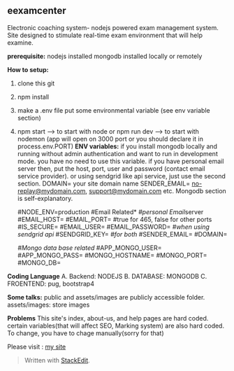 ## **eexamcenter**
Electronic coaching system- nodejs powered exam management system.
Site designed to stimulate real-time exam environment that will help examine.

**prerequisite:**
 nodejs installed
 mongodb installed locally or remotely
 
**How to setup:**  
 1. clone this git 
 2. npm install 
 3. make a .env file put some environmental
    variable (see env variable section) 
 4. npm start --> to start with node
        or npm run dev --> to start with nodemon (app will open on 3000 port or you should declare it in process.env.PORT)
**ENV variables:**
if you install mongodb locally and running without admin authentication and want to run in development mode. you have no need to use this variable.
if you have personal email server then, put the host, port, user and password (contact email service provider).
or using sendgrid like api service, just use the second section.
DOMAIN= your site domain name
SENDER_EMAIL= no-replay@mydomain.com, support@mydomain.com etc.
Mongodb section is self-explanatory.

    #NODE_ENV=production
    #Email Related*
     *#personal Email*server
    #EMAIL_HOST=
    #EMAIL_PORT=
    #true for 465, false for other ports
    #IS_SECURE=
    #EMAIL_USER=
    #EMAIL_PASSWORD=
    *#when using sendgrid api*
    #SENDGRID_KEY=
    *#for both*
    #SENDER_EMAIL=
    #DOMAIN=
    
    *#Mongo data base related*
    #APP_MONGO_USER=
    #APP_MONGO_PASS=
    #MONGO_HOSTNAME=
    #MONGO_PORT=
    #MONGO_DB=

**Coding Language**
A. Backend: NODEJS
B. DATABASE: MONGODB
C. FROENTEND: pug, bootstrap4

**Some talks:**
public and assets/images are publicly accessible folder.
assets/images: store images

**Problems**
This site's index, about-us, and help pages are hard coded. 
certain variables(that will affect SEO, Marking system) are also hard coded. To change, you have to chage manually(sorry for that)

Please visit : [my site](onlinepgdexam.com)
> Written with [StackEdit](https://stackedit.io/).
